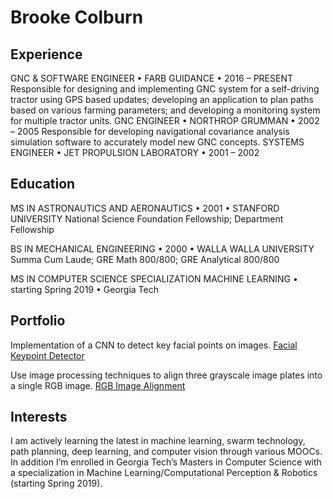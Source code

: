 # Brooke Colburn


## Experience
GNC & SOFTWARE ENGINEER • FARB GUIDANCE • 2016 – PRESENT
Responsible for designing and implementing GNC system for a self-driving tractor using GPS based updates; developing an application to plan paths based on various farming parameters; and developing a monitoring system for multiple tractor units.
GNC ENGINEER • NORTHROP GRUMMAN • 2002 – 2005
Responsible for developing navigational covariance analysis simulation software to accurately model new GNC concepts.
SYSTEMS ENGINEER • JET PROPULSION LABORATORY • 2001 – 2002


## Education
MS IN ASTRONAUTICS AND AERONAUTICS • 2001 • STANFORD UNIVERSITY
National Science Foundation Fellowship; Department Fellowship

BS IN MECHANICAL ENGINEERING • 2000 • WALLA WALLA UNIVERSITY
Summa Cum Laude; GRE Math 800/800; GRE Analytical 800/800

MS IN COMPUTER SCIENCE SPECIALIZATION MACHINE LEARNING • starting Spring 2019 • Georgia Tech
 

## Portfolio
Implementation of a CNN to detect key facial points on images.
[Facial Keypoint Detector](https://github.com/brookejeancolburn/brookejeancolburn.github.io/blob/master/Detecting%20Facial%20Keypoints.ipynb)

Use image processing techniques to align three grayscale image plates into a single RGB image.
[RGB Image Alignment](https://github.com/brookejeancolburn/brookejeancolburn.github.io/blob/master/RGB%20Channel%20Alignment.ipynb)

 
## Interests
I am actively learning the latest in machine learning, swarm technology, path planning, deep learning, and computer vision through various MOOCs. In addition I’m enrolled in Georgia Tech’s Masters in Computer Science with a specialization in Machine Learning/Computational Perception & Robotics (starting Spring 2019).  
